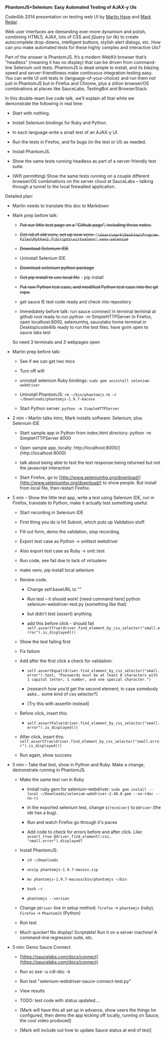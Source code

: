 **PhantomJS+Selenium: Easy Automated Testing of AJAX-y UIs**

Code4lib 2014 presentation on testing web UI by [Martin Haye](http://github.com/martinhaye) and [Mark Redar](http://github.com/mredar).

Web user interfaces are demanding ever-more dynamism and polish, combining HTML5, AJAX, lots of CSS and jQuery (or ilk) to create autocomplete drop-downs, intelligent buttons, stylish alert dialogs, etc. How can you make automated tests for these highly complex and interactive UIs?

Part of the answer is PhantomJS. It’s a modern WebKit browser that’s "headless" (meaning it has no display) that can be driven from command-line Selenium unit tests. PhantomJS is dead simple to install, and its blazing speed and server-friendliness make continuous integration testing easy. You can write UI unit tests in {language-of-your-choice} and run them not just in PhantomJS but in Firefox and Chrome, plus a zillion browser/OS combinations at places like SauceLabs, TestingBot and BrowserStack.

In this double-team live code talk, we’ll explain all that while we demonstrate the following in real time:

* Start with nothing.

* Install Selenium bindings for Ruby and Python.

* In each language write a small test of an AJAX-y UI.

* Run the tests in Firefox, and fix bugs (in the test or UI) as needed.

* Install PhantomJS.

* Show the same tests running headless as part of a server-friendly test suite.

* (Wifi permitting) Show the same tests running on a couple different browser/OS combinations on the server cloud at SauceLabs – talking through a tunnel to the local firewalled application.

Detailed plan:

* Martin needs to translate this doc to Markdown


* Mark prep before talk:

    * <s>Put our little test page on a "Github page", including these notes.</s>

    * <s>Get rid of old venv, set up new venv: `"\Users\mark\Desktop\Program Files\Python2.7\Scripts\virtualenv" venv-selenium`</s>

    * <s>Download Selenium IDE</s>
    
    * Uninstall Selenium IDE
    
    * <s>Download selenium python package</s>
    
    * <s>Get pip install to use local file</s> - pip install <local file path>
    
    * <s>Put raw Python test case, and modified Python test case into the git repo.</s>

    * get sauce IE test code ready and check into repository

    * Immediately before talk: run sauce connnect in terminal
    terminal at github root ready to run python -m SimpleHTTPServer
    In Firefox, open localhost:8000, seleniumhq, saucelabs home
    terminal in Desktop\code4lib ready to run the test files.
    have gvim open to sauce labs test

    So need 3 terminals and 3 webpages open

* Martin prep before talk: 

    * See if we can get two mics

    * Turn off wifi

    * uninstall selenium Ruby bindings:
`sudo gem uninstall selenium-webdriver`

    * Uninstall PhantomJS:
`rm ~/bin/phantomjs`
`rm –r ~/Downloads/phantomjs-1.9.7-macosx
`

    * Start Python server: `python -m SimpleHTTPServer`

* 2 min – Martin talks intro, Mark installs software: Selenium, plus Selenium IDE

    * Start sample app in Python from index.html directory:
         python -m SimpleHTTPServer 8000

    * Open sample app, locally:
         http://localhost:8000/](http://localhost:8000)
   
    * talk about being able to test the text response being returned but not the javascript interaction

    * Start Firefox, go to [http://www.seleniumhq.org/download/](http://www.seleniumhq.org/download/) to show people. But install from local file, then restart Firefox.


* 5 min – Show the little test app, write a test using Selenium IDE, run in Firefox, translate to Python, make it actually test something useful.

    * Start recording in Selenium IDE

    * First thing you do is hit Submit, which puts up Validation stuff.

    * Fill out form, demo the validation, stop recording.

    * Export test case as Python -> unittest webdriver

    * Also export test case as Ruby -> unit::test
    
    * Run code, see fail due to lack of virtualenv
    
    * make venv, pip install local selenium
    
    * Review code. 

        * Change self.baseURL to ""

        * Run test – it should work!
[need command here] python selenium-webdriver-test.py (something like that)

         * but didn't test (*assert*) anything
         * add this before click - should fail `self.assertTrue(driver.find_element_by_css_selector("small.error").is_displayed())`

    * Show the test failing first

    * Fix failure

    * Add after the first click a check for validation:

        * `self.assertEqual(driver.find_element_by_css_selector("small.error").text, "Passwords must be at least 8 characters with 1 capital letter, 1 number, and one special character.")`

        * [research how you’d get the second element, in case somebody asks… some kind of css selector?]

        * [Try this with assertIn instead]

    * Before click, insert this:

        * `self.assertFalse(driver.find_element_by_css_selector("small.error").is_displayed())`

    * After click, insert this:
    `self.assertTrue(driver.find_element_by_css_selector("small.error").is_displayed())`
    
    * Run again, show success


* 5 min – Take that test, show in Python and Ruby. Make a change, demonstrate running in PhantomJS.

    * Make the same test run in Ruby

        * Install ruby gem for selenium-webdriver:
`sudo gem install --local ~/Downloads/selenium-webdriver-2.40.0.gem --no-rdoc --no-ri`

        * In the exported selenium test, change `${receiver}` to `@driver` (the ide has a bug).

        * Run and watch Firefox go through it's paces

        * Add code to check for errors before and after click. Like: `assert_true @driver.find_element(:css, "small.error").displayed?`

    * Install PhantomJS:

        * `cd ~/Downloads`

        * `unzip phantomjs-1.9.7-macosx.zip`

        * `mv phantomjs-1.9.7-macosx/bin/phantomjs ~/bin`

        * `hash –r`

        * `phantomjs --version`

    * Change `@driver` line in setup method: `firefox` -> `phantomjs` (ruby), `Firefox` -> `PhantomJS` (Python)

    * Run test

    * Much quicker! No display! Scriptable! Run it on a server machine! A command-line regression suite, etc.


* 5 min: Demo Sauce Connect

    * [https://saucelabs.com/docs/connect](https://saucelabs.com/docs/connect)

    * Run sc.exe -u cdl-dsc -k <cdl-dsc-key>

    * Run test "selenium-webdriver-sauce-connect-test.py"

    * View results

    * TODO: test code with status updated....

    * [Mark will have this all set up in advance, show users the things he configured, then demo the app kicking off locally, running on Sauce, the cool video produced]

    * [Mark will include out how to update Sauce status at end of test]

